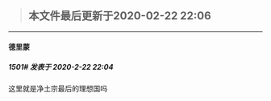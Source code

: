 > ## **本文件最后更新于2020-02-22 22:06** 



-----

####  德里蒙  
##### 1501#       发表于 2020-2-22 22:04




这里就是净土宗最后的理想国吗





                                                 